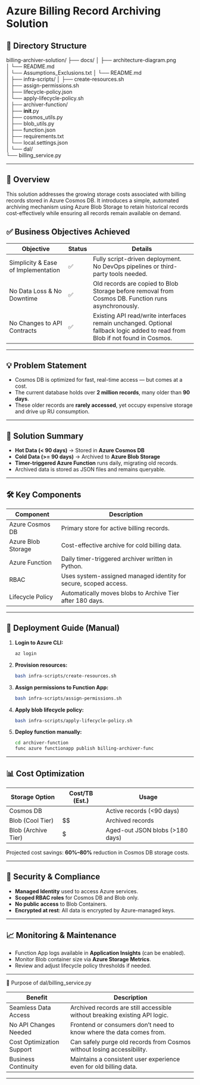 # Azure Billing Record Archiving Solution

## 📝 Directory Structure
billing-archiver-solution/
├── docs/
│   ├── architecture-diagram.png         
│   └── README.md                        
│   └── Assumptions_Exclusions.txt
│   └── README.md    
│
├── infra-scripts/
│   ├── create-resources.sh              
│   ├── assign-permissions.sh            
│   ├── lifecycle-policy.json            
│   └── apply-lifecycle-policy.sh        
│
├── archiver-function/                   
│   ├── __init__.py                      
│   ├── cosmos_utils.py                  
│   ├── blob_utils.py                    
│   ├── function.json                    
│   ├── requirements.txt                 
│   └── local.settings.json              
│
└── dal/                                 
    └── billing_service.py

---

## 📌 Overview
This solution addresses the growing storage costs associated with billing records stored in Azure Cosmos DB. It introduces a simple, automated archiving mechanism using Azure Blob Storage to retain historical records cost-effectively while ensuring all records remain available on demand.

## ✅ Business Objectives Achieved
| Objective                                | Status | Details |
|------------------------------------------|--------|---------|
| Simplicity & Ease of Implementation     | ✅     | Fully script-driven deployment. No DevOps pipelines or third-party tools needed. |
| No Data Loss & No Downtime              | ✅     | Old records are copied to Blob Storage before removal from Cosmos DB. Function runs asynchronously. |
| No Changes to API Contracts             | ✅     | Existing API read/write interfaces remain unchanged. Optional fallback logic added to read from Blob if not found in Cosmos. |

---

## 💡 Problem Statement

- Cosmos DB is optimized for fast, real-time access — but comes at a cost.
- The current database holds over **2 million records**, many older than **90 days**.
- These older records are **rarely accessed**, yet occupy expensive storage and drive up RU consumption.

---

## 🔧 Solution Summary

- **Hot Data (< 90 days)** → Stored in **Azure Cosmos DB**
- **Cold Data (>= 90 days)** → Archived to **Azure Blob Storage**
- **Timer-triggered Azure Function** runs daily, migrating old records.
- Archived data is stored as JSON files and remains queryable.

---

## 🛠️ Key Components

| Component             | Description |
|----------------------|-------------|
| Azure Cosmos DB      | Primary store for active billing records. |
| Azure Blob Storage   | Cost-effective archive for cold billing data. |
| Azure Function       | Daily timer-triggered archiver written in Python. |
| RBAC                 | Uses system-assigned managed identity for secure, scoped access. |
| Lifecycle Policy     | Automatically moves blobs to Archive Tier after 180 days. |

---

## 🚀 Deployment Guide (Manual)

1. **Login to Azure CLI:**
   ```bash
   az login
   ```

2. **Provision resources:**
   ```bash
   bash infra-scripts/create-resources.sh
   ```

3. **Assign permissions to Function App:**
   ```bash
   bash infra-scripts/assign-permissions.sh
   ```

4. **Apply blob lifecycle policy:**
   ```bash
   bash infra-scripts/apply-lifecycle-policy.sh
   ```

5. **Deploy function manually:**
   ```bash
   cd archiver-function
   func azure functionapp publish billing-archiver-func
   ```

---

## 📊 Cost Optimization

| Storage Option     | Cost/TB (Est.) | Usage     |
|--------------------|----------------|-----------|
| Cosmos DB          | $$$$            | Active records (<90 days) |
| Blob (Cool Tier)   | $$              | Archived records |
| Blob (Archive Tier)| $               | Aged-out JSON blobs (>180 days) |

Projected cost savings: **60%–80%** reduction in Cosmos DB storage costs.

---

## 🔐 Security & Compliance

- **Managed Identity** used to access Azure services.
- **Scoped RBAC roles** for Cosmos DB and Blob only.
- **No public access** to Blob Containers.
- **Encrypted at rest**: All data is encrypted by Azure-managed keys.

---

## 📈 Monitoring & Maintenance

- Function App logs available in **Application Insights** (can be enabled).
- Monitor Blob container size via **Azure Storage Metrics**.
- Review and adjust lifecycle policy thresholds if needed.

---
🧩 Purpose of dal/billing_service.py

| Benefit                   | Description                                                                |
| ------------------------- | -------------------------------------------------------------------------- |
| Seamless Data Access      | Archived records are still accessible without breaking existing API logic. |
| No API Changes Needed     | Frontend or consumers don’t need to know where the data comes from.        |
| Cost Optimization Support | Can safely purge old records from Cosmos without losing accessibility.     |
| Business Continuity       | Maintains a consistent user experience even for old billing data.          |

---

